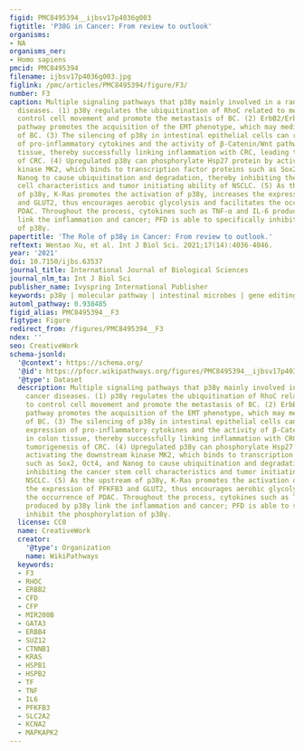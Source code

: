 ```yaml
---
figid: PMC8495394__ijbsv17p4036g003
figtitle: 'P38G in Cancer: From review to outlook'
organisms:
- NA
organisms_ner:
- Homo sapiens
pmcid: PMC8495394
filename: ijbsv17p4036g003.jpg
figlink: /pmc/articles/PMC8495394/figure/F3/
number: F3
caption: Multiple signaling pathways that p38γ mainly involved in a range of cancer
  diseases. (1) p38γ regulates the ubiquitination of RhoC related to metastasis to
  control cell movement and promote the metastasis of BC. (2) ErbB2/ErbB4/p38γ/GATA3/miR-200b/Suz12
  pathway promotes the acquisition of the EMT phenotype, which may mediate the aggressiveness
  of BC. (3) The silencing of p38γ in intestinal epithelial cells can reduce the expression
  of pro-inflammatory cytokines and the activity of β-Catenin/Wnt pathway in colon
  tissue, thereby successfully linking inflammation with CRC, leading to tumorigenesis
  of CRC. (4) Upregulated p38γ can phosphorylate Hsp27 protein by activating the downstream
  kinase MK2, which binds to transcription factor proteins such as Sox2, Oct4, and
  Nanog to cause ubiquitination and degradation, thereby inhibiting the cancer stem
  cell characteristics and tumor initiating ability of NSCLC. (5) As the upstream
  of p38γ, K-Ras promotes the activation of p38γ, increases the expression of PFKFB3
  and GLUT2, thus encourages aerobic glycolysis and facilitates the occurrence of
  PDAC. Throughout the process, cytokines such as TNF-α and IL-6 produced by p38γ
  link the inflammation and cancer; PFD is able to specifically inhibit the phosphorylation
  of p38γ.
papertitle: 'The Role of p38γ in Cancer: From review to outlook.'
reftext: Wentao Xu, et al. Int J Biol Sci. 2021;17(14):4036-4046.
year: '2021'
doi: 10.7150/ijbs.63537
journal_title: International Journal of Biological Sciences
journal_nlm_ta: Int J Biol Sci
publisher_name: Ivyspring International Publisher
keywords: p38γ | molecular pathway | intestinal microbes | gene editing | immunotherapy
automl_pathway: 0.938485
figid_alias: PMC8495394__F3
figtype: Figure
redirect_from: /figures/PMC8495394__F3
ndex: ''
seo: CreativeWork
schema-jsonld:
  '@context': https://schema.org/
  '@id': https://pfocr.wikipathways.org/figures/PMC8495394__ijbsv17p4036g003.html
  '@type': Dataset
  description: Multiple signaling pathways that p38γ mainly involved in a range of
    cancer diseases. (1) p38γ regulates the ubiquitination of RhoC related to metastasis
    to control cell movement and promote the metastasis of BC. (2) ErbB2/ErbB4/p38γ/GATA3/miR-200b/Suz12
    pathway promotes the acquisition of the EMT phenotype, which may mediate the aggressiveness
    of BC. (3) The silencing of p38γ in intestinal epithelial cells can reduce the
    expression of pro-inflammatory cytokines and the activity of β-Catenin/Wnt pathway
    in colon tissue, thereby successfully linking inflammation with CRC, leading to
    tumorigenesis of CRC. (4) Upregulated p38γ can phosphorylate Hsp27 protein by
    activating the downstream kinase MK2, which binds to transcription factor proteins
    such as Sox2, Oct4, and Nanog to cause ubiquitination and degradation, thereby
    inhibiting the cancer stem cell characteristics and tumor initiating ability of
    NSCLC. (5) As the upstream of p38γ, K-Ras promotes the activation of p38γ, increases
    the expression of PFKFB3 and GLUT2, thus encourages aerobic glycolysis and facilitates
    the occurrence of PDAC. Throughout the process, cytokines such as TNF-α and IL-6
    produced by p38γ link the inflammation and cancer; PFD is able to specifically
    inhibit the phosphorylation of p38γ.
  license: CC0
  name: CreativeWork
  creator:
    '@type': Organization
    name: WikiPathways
  keywords:
  - F3
  - RHOC
  - ERBB2
  - CFD
  - CFP
  - MIR200B
  - GATA3
  - ERBB4
  - SUZ12
  - CTNNB1
  - KRAS
  - HSPB1
  - HSPB2
  - TF
  - TNF
  - IL6
  - PFKFB3
  - SLC2A2
  - KCNA2
  - MAPKAPK2
---
```

